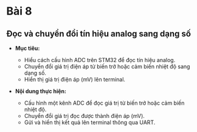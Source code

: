 # Bài 8
## Đọc và chuyển đổi tín hiệu analog sang dạng số
- **Mục tiêu:**
  - Hiểu cách cấu hình ADC trên STM32 để đọc tín hiệu analog.
  - Chuyển đổi giá trị điện áp từ biến trở hoặc cảm biến nhiệt độ sang dạng số.
  - Hiển thị giá trị điện áp (mV) lên terminal.

- **Nội dung thực hiện:**
  - Cấu hình một kênh ADC để đọc giá trị từ biến trở hoặc cảm biến nhiệt độ.
  - Chuyển đổi giá trị đọc được thành điện áp (mV).
  - Gửi và hiển thị kết quả lên terminal thông qua UART.
